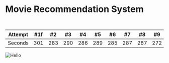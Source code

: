 # Movie Recommendation System

```


```


Attempt | #1f | #2 | #3 | #4 | #5 | #6 | #7 | #8 | #9 | #10 | #11
--- | --- | --- | --- |--- |--- |--- |--- |--- |--- |--- |---
Seconds | 301 | 283 | 290 | 286 | 289 | 285 | 287 | 287 | 272 | 276 | 269


![Hello](https://cdn2.stylecraze.com/wp-content/uploads/2022/02/How-To-Get-Rid-Of-Hyperpigmentation-On-Buttocks.jpg.webp)